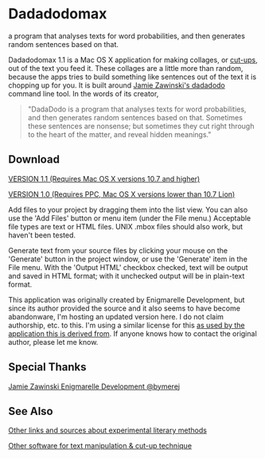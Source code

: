 # Dadadodomax

a program that analyses texts for word probabilities, and then generates random sentences based on that.

Dadadodomax 1.1 is a Mac OS X application for making collages, or <a href="http://en.wikipedia.org/wiki/Cut-up_technique">cut-ups</a>, out of the text you feed it. These collages are a little more than random, because the apps tries to build something like sentences out of the text it is chopping up for you. It is built around <a href="http://www.jwz.org/dadadodo">Jamie Zawinski's dadadodo</a> command line tool. In the words of its creator,
<blockquote>"DadaDodo is a program that analyses texts for word probabilities, and then generates random sentences based on that. Sometimes these sentences are nonsense; but sometimes they cut right through to the heart of the matter, and reveal hidden meanings."</blockquote>

## Download

<a href="http://www.nocategories.net/images/dadadodomax-1.1.zip">VERSION 1.1 (Requires Mac OS X versions 10.7 and higher)</a>

<a href="http://www.nocategories.net/images/dadadodomax.zip">VERSION 1.0 (Requires PPC, Mac OS X versions lower than 10.7 Lion)</a>

Add files to your project by dragging them into the list view. You can also use the 'Add Files' button or menu item (under the File menu.) Acceptable file types are text or HTML files. UNIX .mbox files should also work, but haven't been tested.

Generate text from your source files by clicking your mouse on the 'Generate' button in the project window, or use the 'Generate' item in the File menu. With the 'Output HTML' checkbox checked, text will be output and saved in HTML format; with it unchecked output will be in plain-text format.

This application was originally created by Enigmarelle Development, but since its author provided the source and it also seems to have become abandonware, I'm hosting an updated version here. I do not claim authorship, etc. to this. I'm using a similar license for this [as used by the application this is derived from](https://launchpad.net/ubuntu/raring/+source/dadadodo/+copyright). If anyone knows how to contact the original author, please let me know.

## Special Thanks

<a href="http://www.jwz.org/dadadodo">Jamie Zawinski
</a><a href="http://www.macupdate.com/developers/profile/938">Enigmarelle Development
</a><a href="https://twitter.com/bymerej">@bymerej</a>

## See Also

<a href="http://infinityskitchen.com/links/">Other links and sources about experimental literary methods</a>

<a href="http://www.lazaruscorporation.co.uk/cutup/links">Other software for text manipulation &amp; cut-up technique</a>

